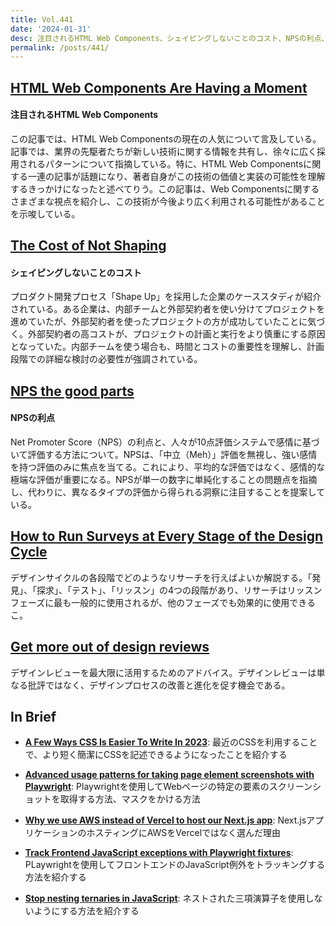 ```yaml
---
title: Vol.441
date: '2024-01-31'
desc: 注目されるHTML Web Components、シェイピングしないことのコスト、NPSの利点、ほか計10リンク
permalink: /posts/441/
---
```



## [HTML Web Components Are Having a Moment](https://cloudfour.com/thinks/html-web-components-are-having-a-moment/)
#### 注目されるHTML Web Components

この記事では、HTML Web Componentsの現在の人気について言及している。記事では、業界の先駆者たちが新しい技術に関する情報を共有し、徐々に広く採用されるパターンについて指摘している。特に、HTML Web Componentsに関する一連の記事が話題になり、著者自身がこの技術の価値と実装の可能性を理解するきっかけになったと述べてりう。この記事は、Web Componentsに関するさまざまな視点を紹介し、この技術が今後より広く利用される可能性があることを示唆している。


## [The Cost of Not Shaping](https://www.feltpresence.com/the-cost-of-not-shaping/)
#### シェイピングしないことのコスト

プロダクト開発プロセス「Shape Up」を採用した企業のケーススタディが紹介されている。ある企業は、内部チームと外部契約者を使い分けてプロジェクトを進めていたが、外部契約者を使ったプロジェクトの方が成功していたことに気づく。外部契約者の高コストが、プロジェクトの計画と実行をより慎重にする原因となっていた。内部チームを使う場合も、時間とコストの重要性を理解し、計画段階での詳細な検討の必要性が強調されている。


## [NPS the good parts](https://apenwarr.ca/log/20231204)
#### NPSの利点

Net Promoter Score（NPS）の利点と、人々が10点評価システムで感情に基づいて評価する方法について。NPSは、「中立（Meh）」評価を無視し、強い感情を持つ評価のみに焦点を当てる。これにより、平均的な評価ではなく、感情的な極端な評価が重要になる。NPSが単一の数字に単純化することの問題点を指摘し、代わりに、異なるタイプの評価から得られる洞察に注目することを提案している。



## [How to Run Surveys at Every Stage of the Design Cycle](https://www.nngroup.com/articles/surveys-design-cycle/)

デザインサイクルの各段階でどのようなリサーチを行えばよいか解説する。「発見」、「探求」、「テスト」、「リッスン」の4つの段階があり、リサーチはリッスンフェーズに最も一般的に使用されるが、他のフェーズでも効果的に使用できるこ。


## [Get more out of design reviews](https://grillopress.github.io/2023/11/26/get-more-out-of-design-reviews.html)

デザインレビューを最大限に活用するためのアドバイス。デザインレビューは単なる批評ではなく、デザインプロセスの改善と進化を促す機会である。


## In Brief

- **[A Few Ways CSS Is Easier To Write In 2023](https://www.smashingmagazine.com/2023/11/few-ways-css-easier-write-2023/)**: 最近のCSSを利用することで、より短く簡潔にCSSを記述できるようになったことを紹介する

- **[Advanced usage patterns for taking page element screenshots with Playwright](https://lirantal.com/blog/advanced-usage-patterns-for-taking-page-element-screenshots-with-playwright/)**: Playwrightを使用してWebページの特定の要素のスクリーンショットを取得する方法、マスクをかける方法

- **[Why we use AWS instead of Vercel to host our Next.js app](https://graphite.dev/blog/why-we-use-aws-instead-of-vercel)**: Next.jsアプリケーションのホスティングにAWSをVercelではなく選んだ理由

- **[Track Frontend JavaScript exceptions with Playwright fixtures](https://www.checklyhq.com/blog/track-frontend-javascript-exceptions-with-playwright/)**: PLaywrightを使用してフロントエンドのJavaScript例外をトラッキングする方法を紹介する

- **[Stop nesting ternaries in JavaScript](https://www.sonarsource.com/blog/stop-nesting-ternaries-javascript/)**: ネストされた三項演算子を使用しないようにする方法を紹介する
